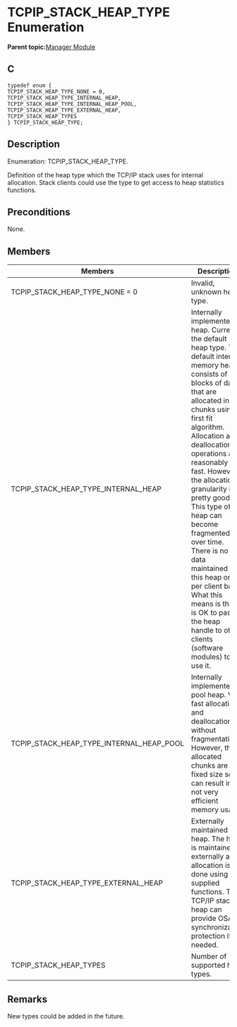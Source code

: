 # TCPIP\_STACK\_HEAP\_TYPE Enumeration

**Parent topic:**[Manager Module](GUID-B37C4F4C-DC2D-48D9-9909-AACBA987B57A.md)

## C

```
typedef enum {
TCPIP_STACK_HEAP_TYPE_NONE = 0,
TCPIP_STACK_HEAP_TYPE_INTERNAL_HEAP,
TCPIP_STACK_HEAP_TYPE_INTERNAL_HEAP_POOL,
TCPIP_STACK_HEAP_TYPE_EXTERNAL_HEAP,
TCPIP_STACK_HEAP_TYPES
} TCPIP_STACK_HEAP_TYPE;
```

## Description

Enumeration: TCPIP\_STACK\_HEAP\_TYPE.

Definition of the heap type which the TCP/IP stack uses for internal allocation. Stack clients could use the type to get access to heap statistics functions.

## Preconditions

None.

## Members

|Members|Description|
|-------|-----------|
|TCPIP\_STACK\_HEAP\_TYPE\_NONE = 0|Invalid, unknown heap type.|
|TCPIP\_STACK\_HEAP\_TYPE\_INTERNAL\_HEAP|Internally implemented heap. Currently the default heap type. The default internal memory heap consists of blocks of data that are allocated in chunks using a first fit algorithm. Allocation and deallocation operations are reasonably fast. However, the allocation granularity is pretty good. This type of heap can become fragmented over time. There is no data maintained in this heap on a per client basis. What this means is that it is OK to pass the heap handle to other clients \(software modules\) to use it.|
|TCPIP\_STACK\_HEAP\_TYPE\_INTERNAL\_HEAP\_POOL|Internally implemented pool heap. Very fast allocation and deallocation without fragmentation. However, the allocated chunks are fixed size so it can result in a not very efficient memory usage.|
|TCPIP\_STACK\_HEAP\_TYPE\_EXTERNAL\_HEAP|Externally maintained heap. The heap is maintained externally and allocation is done using the supplied functions. The TCP/IP stack heap can provide OSAL synchronization protection if needed.|
|TCPIP\_STACK\_HEAP\_TYPES|Number of supported heap types.|

## Remarks

New types could be added in the future.

